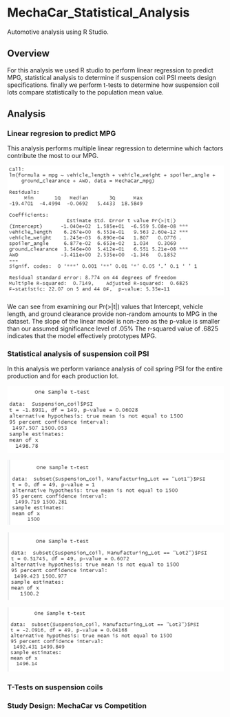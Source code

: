 # MechaCar_Statistical_Analysis

Automotive analysis using R Studio.

## Overview
For this analysis we used R studio to perform linear regression to predict MPG, statistical analysis to determine if suspension coil PSI meets design specifications.  finally we perform t-tests to determine how suspension coil lots compare statistically to the population mean value.  

## Analysis

### Linear regresion to predict MPG

This analysis performs multiple linear regression to determine which factors contribute the most to our MPG.

![image_name](https://github.com/jbates2549/MechaCar_Statistical_Analysis/blob/main/linear%20regression%20summary.PNG)

We can see from examining our Pr(>|t|) values that Intercept, vehicle length, and ground clearance provide non-random amounts to MPG in the dataset.
The slope of the linear model is non-zero as the p-value is smaller than our assumed significance level of .05%
The r-squared value of .6825 indicates that the model effectively prototypes MPG.


### Statistical analysis of suspension coil PSI
In this analysis we perform variance analysis of coil spring PSI for the entire production and for each production lot.



![image_name](https://github.com/jbates2549/MechaCar_Statistical_Analysis/blob/main/T_test_All.PNG)


![image_name](https://github.com/jbates2549/MechaCar_Statistical_Analysis/blob/main/T_test_Lot1.PNG)


![image_name](https://github.com/jbates2549/MechaCar_Statistical_Analysis/blob/main/T_test_Lot2.PNG)


![image_name](https://github.com/jbates2549/MechaCar_Statistical_Analysis/blob/main/T_test_Lot3.PNG)



### T-Tests on suspension coils


### Study Design:  MechaCar vs Competition




